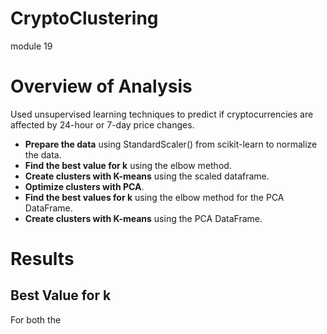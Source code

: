 # CryptoClustering
module 19

# Overview of Analysis
Used unsupervised learning techniques to predict if cryptocurrencies are affected by 24-hour or 7-day price changes.
 - **Prepare the data** using StandardScaler() from scikit-learn to normalize the data.
 - **Find the best value for k** using the elbow method.
 - **Create clusters with K-means** using the scaled dataframe.
 - **Optimize clusters with PCA**.
 - **Find the best values for k** using the elbow method for the PCA DataFrame.
 - **Create clusters with K-means** using the PCA DataFrame.
# Results
## Best Value for k
For both the 

